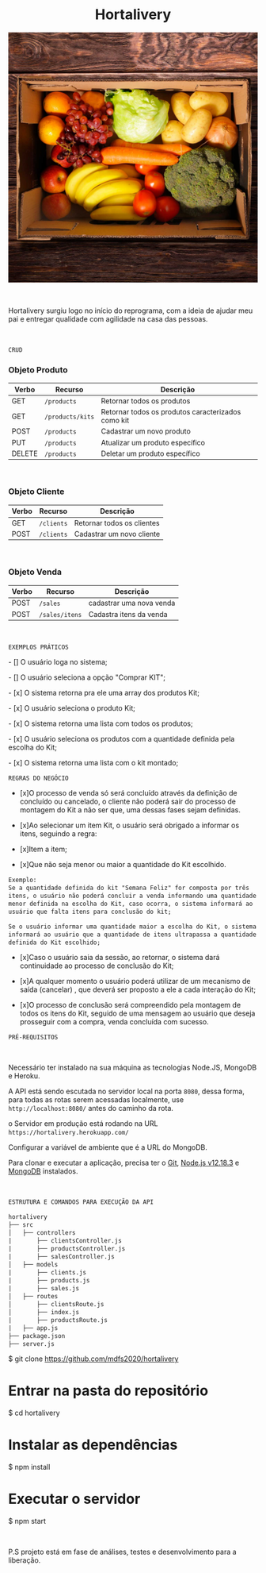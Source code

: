 
<h1><center>Hortalivery</center></h1>

![Logotipo com o nome do projeto](./image/hortalivery.jpg)

<br>

Hortalivery surgiu logo no início do reprograma, com a ideia de ajudar meu pai e entregar qualidade com agilidade na casa das pessoas.

<br>

```
CRUD
```
### Objeto Produto

| Verbo  | Recurso                | Descrição                                          |
| ------ | ---------------------- | -------------------------------------------------- |
| GET    | `/products`            | Retornar todos os produtos                         |
| GET    | `/products/kits`       | Retornar todos os produtos caracterizados como kit |
| POST   | `/products`            | Cadastrar um novo produto                          |
| PUT    | `/products`            | Atualizar um produto específico                    |
| DELETE | `/products`            | Deletar um produto específico                      |

<br>

### Objeto Cliente

| Verbo  | Recurso                | Descrição                                          |
| ------ | ---------------------- | -------------------------------------------------- |
| GET    | `/clients`             | Retornar todos os clientes                         |
| POST   | `/clients`             | Cadastrar um novo cliente                          |

<br>

### Objeto Venda

| Verbo  | Recurso                | Descrição                                         |
| ------ | ---------------------- | ------------------------------------------------- |
| POST   | `/sales`               | cadastrar uma nova venda                          |
| POST   | `/sales/itens`         | Cadastra itens da venda                           |

<br>

```
EXEMPLOS PRÁTICOS
```

<p>- [] O usuário loga no sistema;</p>
<p>- [] O usuário seleciona a opção "Comprar KIT";</p>
<p>- [x] O sistema retorna pra ele uma array dos produtos Kit;</p>
<p>- [x] O usuário seleciona o produto Kit;</p>
<p>- [x] O sistema retorna uma lista com todos os produtos;</p> 
<p>- [x] O usuário seleciona os produtos com a quantidade definida pela escolha do Kit;</p>
<p>- [x] O sistema retorna uma lista com o kit montado;</p>


```
REGRAS DO NEGÓCIO
```

- [x]O processo de venda só será concluído através da definição de concluído ou cancelado, o cliente não poderá sair do processo de montagem do Kit a não ser que, uma dessas fases sejam definidas.


- [x]Ao selecionar um item Kit, o usuário será obrigado a informar os itens, seguindo a regra:

- [x]Item a item;
- [x]Que não seja menor ou maior a quantidade do Kit escolhido.

```
Exemplo:
Se a quantidade definida do kit "Semana Feliz" for composta por três itens, o usuário não poderá concluir a venda informando uma quantidade menor definida na escolha do Kit, caso ocorra, o sistema informará ao usuário que falta itens para conclusão do kit;
```

```
Se o usuário informar uma quantidade maior a escolha do Kit, o sistema informará ao usuário que a quantidade de itens ultrapassa a quantidade definida do Kit escolhido;
```

- [x]Caso o usuário saia da sessão, ao retornar, o sistema dará continuidade ao processo de conclusão do Kit;

- [x]A qualquer momento o usuário poderá utilizar de um mecanismo de saída (cancelar) , que deverá ser proposto a ele a cada interação do Kit;

- [x]O processo de conclusão será compreendido pela montagem de todos os itens do Kit, seguido de uma mensagem ao usuário que deseja prosseguir com a compra, venda concluída com sucesso.


```
PRÉ-REQUISITOS
```
<br>

Necessário ter instalado na sua máquina as tecnologias Node.JS, MongoDB e Heroku.

A API está sendo escutada no servidor local na porta `8080`, dessa forma, para todas as rotas serem acessadas localmente, use `http://localhost:8080/` antes do caminho da rota.

o Servidor em produção está rodando na URL `https://hortalivery.herokuapp.com/`

Configurar a variável de ambiente que é a URL do MongoDB.

Para clonar e executar a aplicação, precisa ter o [Git](https://git-scm.com), [Node.js v12.18.3](https://nodejs.org/en/) e [MongoDB](https://www.mongodb.com/) instalados.

<br>

```
ESTRUTURA E COMANDOS PARA EXECUÇÃO DA API
```

```
hortalivery
├── src
│   ├── controllers
|       ├── clientsController.js
|       ├── productsController.js
|       ├── salesController.js
│   ├── models
|       ├── clients.js
|       ├── products.js
|       ├── sales.js
│   ├── routes
│       ├── clientsRoute.js
│       ├── index.js
|       ├── productsRoute.js
|   ├── app.js
├── package.json
├── server.js
```

$ git clone https://github.com/mdfs2020/hortalivery

# Entrar na pasta do repositório
$ cd hortalivery

# Instalar as dependências
$ npm install

# Executar o servidor
$ npm start

<br>


P.S  projeto está em fase de análises, testes e desenvolvimento para a liberação.